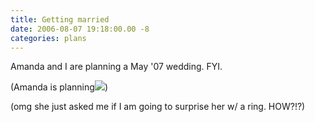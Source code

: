 ```yaml
---
title: Getting married
date: 2006-08-07 19:18:00.00 -8
categories: plans
---
```

Amanda and I are planning a May '07 wedding. FYI.

(Amanda is planning![](/images/emot-ninja.gif))

(omg she just asked me if I am going to surprise her w/ a ring. HOW?!?)
